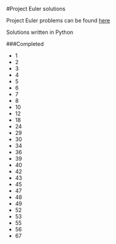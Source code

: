 #Project Euler solutions

Project Euler problems can be found [here](https://projecteuler.net/archives)

Solutions written in Python

###Completed

* 1
* 2
* 3
* 4
* 5
* 6
* 7
* 8
* 10
* 12
* 18
* 24
* 29
* 30
* 34
* 36
* 39
* 40
* 42
* 43
* 45
* 47
* 48
* 49
* 52
* 53
* 55
* 56
* 67
